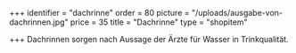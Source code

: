+++
identifier = "dachrinne"
order = 80
picture = "/uploads/ausgabe-von-dachrinnen.jpg"
price = 35
title = "Dachrinne"
type = "shopitem"

+++
Dachrinnen sorgen nach Aussage der Ärzte für Wasser in Trinkqualität.